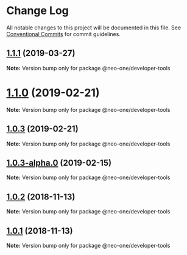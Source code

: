 # Change Log

All notable changes to this project will be documented in this file.
See [Conventional Commits](https://conventionalcommits.org) for commit guidelines.

## [1.1.1](https://github.com/neo-one-suite/neo-one/compare/@neo-one/developer-tools@1.1.0...@neo-one/developer-tools@1.1.1) (2019-03-27)

**Note:** Version bump only for package @neo-one/developer-tools





# [1.1.0](https://github.com/neo-one-suite/neo-one/compare/@neo-one/developer-tools@1.0.3...@neo-one/developer-tools@1.1.0) (2019-02-21)

**Note:** Version bump only for package @neo-one/developer-tools





## [1.0.3](https://github.com/neo-one-suite/neo-one/compare/@neo-one/developer-tools@1.0.3-alpha.0...@neo-one/developer-tools@1.0.3) (2019-02-21)

**Note:** Version bump only for package @neo-one/developer-tools





## [1.0.3-alpha.0](https://github.com/neo-one-suite/neo-one/compare/@neo-one/developer-tools@1.0.2...@neo-one/developer-tools@1.0.3-alpha.0) (2019-02-15)

**Note:** Version bump only for package @neo-one/developer-tools





## [1.0.2](https://github.com/neo-one-suite/neo-one/compare/@neo-one/developer-tools@1.0.1...@neo-one/developer-tools@1.0.2) (2018-11-13)

**Note:** Version bump only for package @neo-one/developer-tools





## [1.0.1](https://github.com/neo-one-suite/neo-one/compare/@neo-one/developer-tools@1.0.0...@neo-one/developer-tools@1.0.1) (2018-11-13)

**Note:** Version bump only for package @neo-one/developer-tools
